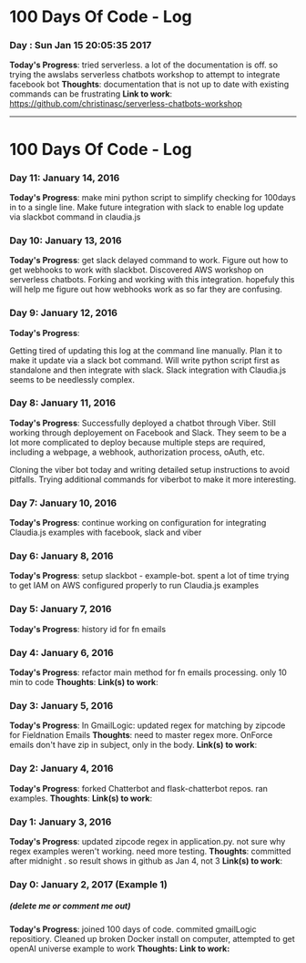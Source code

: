# 100 Days Of Code - Log 

### Day : Sun Jan 15 20:05:35 2017
**Today's Progress**: tried serverless. a lot of the documentation is off. so trying the awslabs serverless chatbots workshop to attempt to integrate facebook bot
**Thoughts**:  documentation that is not up to date with existing commands can be frustrating
**Link to work**: https://github.com/christinasc/serverless-chatbots-workshop

----------------------------
# 100 Days Of Code - Log

### Day 11: January 14, 2016 
**Today's Progress**: make mini python script to simplify checking for 100days in to a single line. Make future integration with slack to enable log update via slackbot command in claudia.js

### Day 10: January 13, 2016 
**Today's Progress**:  get slack delayed command to work. Figure out how to get webhooks to work with slackbot.
Discovered AWS workshop on serverless chatbots. Forking and working with this integration. hopefuly this will help me 
figure out how webhooks work as so far they are confusing.


### Day 9: January 12, 2016 
**Today's Progress**:

Getting tired of updating this log at the command line manually. 
Plan it to make it update via a slack bot command. Will write python script first as
standalone and then integrate with slack. Slack integration with Claudia.js seems
to be needlessly complex.  

### Day 8: January 11, 2016 
**Today's Progress**: 
Successfully deployed a chatbot through Viber. Still working through deployement on Facebook and Slack. They seem
to be a lot more complicated to deploy because multiple steps are required, including a webpage, a webhook, authorization 
process, oAuth, etc. 

Cloning the viber bot today and writing detailed setup instructions to avoid pitfalls. Trying additional commands for viberbot 
to make it more interesting. 


### Day 7: January 10, 2016 
**Today's Progress**: 
continue working on configuration for integrating Claudia.js examples with facebook, slack and viber

### Day 6: January 8, 2016 
**Today's Progress**: setup slackbot - example-bot. spent a lot of time trying to get IAM on AWS configured properly to run Claudia.js examples

### Day 5: January 7, 2016 
**Today's Progress**: history id for fn emails

### Day 4: January 6, 2016 

**Today's Progress**: refactor main method for fn emails processing. only 10 min to code
**Thoughts**: 
**Link(s) to work**: 

### Day 3: January 5, 2016 
**Today's Progress**: In GmailLogic: updated regex for matching by zipcode for Fieldnation Emails
**Thoughts**: need to master regex more. OnForce emails don't have zip in subject, only in the body.
**Link(s) to work**: 

### Day 2: January 4, 2016 
**Today's Progress**: forked Chatterbot and flask-chatterbot repos. ran examples. 
**Thoughts**: 
**Link(s) to work**: 

### Day 1: January 3, 2016 
**Today's Progress**: updated zipcode regex in application.py.
 not sure why regex examples weren't working. need more testing. 
**Thoughts**: committed after midnight . so result shows in github as Jan 4, not 3
**Link(s) to work**: 


### Day 0: January 2, 2017 (Example 1)
##### (delete me or comment me out)

**Today's Progress**: joined 100 days of code. commited gmailLogic repositiory. 
Cleaned up broken Docker install on computer, attempted to get openAI universe example to work
**Thoughts:** 
**Link to work:** 
